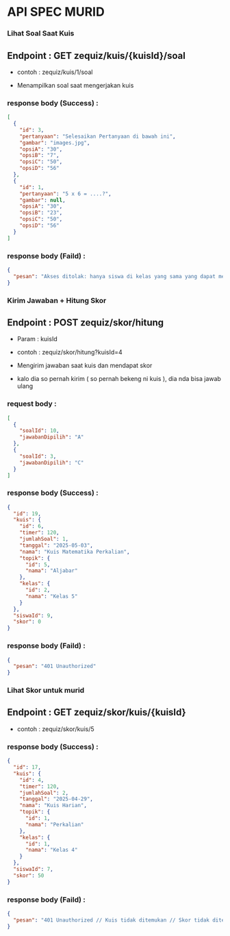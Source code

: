 # API SPEC MURID

### Lihat Soal Saat Kuis

## Endpoint : GET zequiz/kuis/{kuisId}/soal

- contoh : zequiz/kuis/1/soal

- Menampilkan soal saat mengerjakan kuis


### response body (Success) :
```json
[
  {
    "id": 3,
    "pertanyaan": "Selesaikan Pertanyaan di bawah ini",
    "gambar": "images.jpg",
    "opsiA": "30",
    "opsiB": "7",
    "opsiC": "50",
    "opsiD": "56"
  },
  {
    "id": 1,
    "pertanyaan": "5 x 6 = ....?",
    "gambar": null,
    "opsiA": "30",
    "opsiB": "23",
    "opsiC": "50",
    "opsiD": "56"
  }
]
```

### response body (Faild) :
```json
{
  "pesan": "Akses ditolak: hanya siswa di kelas yang sama yang dapat mengerjakan kuis ini"
}
```


### Kirim Jawaban + Hitung Skor

## Endpoint : POST zequiz/skor/hitung
- Param :
    kuisId

- contoh : zequiz/skor/hitung?kuisId=4

- Mengirim jawaban saat kuis dan mendapat skor

- kalo dia so pernah kirim ( so pernah bekeng ni kuis ), dia nda bisa jawab ulang


### request body :
```json
[
  {
    "soalId": 10,
    "jawabanDipilih": "A"
  },
  {
    "soalId": 3,
    "jawabanDipilih": "C"
  }
]
```

### response body (Success) :
```json
{
  "id": 19,
  "kuis": {
    "id": 6,
    "timer": 120,
    "jumlahSoal": 1,
    "tanggal": "2025-05-03",
    "nama": "Kuis Matematika Perkalian",
    "topik": {
      "id": 5,
      "nama": "Aljabar"
    },
    "kelas": {
      "id": 2,
      "nama": "Kelas 5"
    }
  },
  "siswaId": 9,
  "skor": 0
}
```

### response body (Faild) :
```json
{
  "pesan": "401 Unauthorized"
}
```

### Lihat Skor untuk murid

## Endpoint : GET zequiz/skor/kuis/{kuisId}

- contoh : zequiz/skor/kuis/5


### response body (Success) :
```json
{
  "id": 17,
  "kuis": {
    "id": 4,
    "timer": 120,
    "jumlahSoal": 2,
    "tanggal": "2025-04-29",
    "nama": "Kuis Harian",
    "topik": {
      "id": 1,
      "nama": "Perkalian"
    },
    "kelas": {
      "id": 1,
      "nama": "Kelas 4"
    }
  },
  "siswaId": 7,
  "skor": 50
}
```

### response body (Faild) :
```json
{
  "pesan": "401 Unauthorized // Kuis tidak ditemukan // Skor tidak ditemukan"
}
```